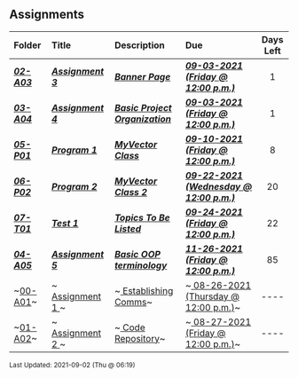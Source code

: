 ## Assignments

| Folder | Title | Description | Due | Days Left |
|:------|:------|:------|:------|:-----:|
| ***<a href="https://github.com/rugbyprof/2143-Object-Oriented-Programming/tree/master/Assignments/02-A03">02-A03</a>*** | ***<a href="https://github.com/rugbyprof/2143-Object-Oriented-Programming/tree/master/Assignments/02-A03"> Assignment 3 </a>*** | ***<a href="https://github.com/rugbyprof/2143-Object-Oriented-Programming/tree/master/Assignments/02-A03"> Banner Page</a>*** | ***<a href="https://github.com/rugbyprof/2143-Object-Oriented-Programming/tree/master/Assignments/02-A03"> 09-03-2021 (Friday @ 12:00 p.m.)</a>*** | 1 |
| ***<a href="https://github.com/rugbyprof/2143-Object-Oriented-Programming/tree/master/Assignments/03-A04">03-A04</a>*** | ***<a href="https://github.com/rugbyprof/2143-Object-Oriented-Programming/tree/master/Assignments/03-A04"> Assignment 4 </a>*** | ***<a href="https://github.com/rugbyprof/2143-Object-Oriented-Programming/tree/master/Assignments/03-A04"> Basic Project Organization</a>*** | ***<a href="https://github.com/rugbyprof/2143-Object-Oriented-Programming/tree/master/Assignments/03-A04"> 09-03-2021 (Friday @ 12:00 p.m.)</a>*** | 1 |
| ***<a href="https://github.com/rugbyprof/2143-Object-Oriented-Programming/tree/master/Assignments/05-P01">05-P01</a>*** | ***<a href="https://github.com/rugbyprof/2143-Object-Oriented-Programming/tree/master/Assignments/05-P01"> Program 1 </a>*** | ***<a href="https://github.com/rugbyprof/2143-Object-Oriented-Programming/tree/master/Assignments/05-P01"> MyVector Class</a>*** | ***<a href="https://github.com/rugbyprof/2143-Object-Oriented-Programming/tree/master/Assignments/05-P01"> 09-10-2021 (Friday @ 12:00 p.m.)</a>*** | 8 |
| ***<a href="https://github.com/rugbyprof/2143-Object-Oriented-Programming/tree/master/Assignments/06-P02">06-P02</a>*** | ***<a href="https://github.com/rugbyprof/2143-Object-Oriented-Programming/tree/master/Assignments/06-P02"> Program 2 </a>*** | ***<a href="https://github.com/rugbyprof/2143-Object-Oriented-Programming/tree/master/Assignments/06-P02"> MyVector Class 2</a>*** | ***<a href="https://github.com/rugbyprof/2143-Object-Oriented-Programming/tree/master/Assignments/06-P02"> 09-22-2021 (Wednesday @ 12:00 p.m.)</a>*** | 20 |
| ***<a href="https://github.com/rugbyprof/2143-Object-Oriented-Programming/tree/master/Assignments/07-T01">07-T01</a>*** | ***<a href="https://github.com/rugbyprof/2143-Object-Oriented-Programming/tree/master/Assignments/07-T01"> Test 1 </a>*** | ***<a href="https://github.com/rugbyprof/2143-Object-Oriented-Programming/tree/master/Assignments/07-T01"> Topics To Be Listed</a>*** | ***<a href="https://github.com/rugbyprof/2143-Object-Oriented-Programming/tree/master/Assignments/07-T01"> 09-24-2021 (Friday @ 12:00 p.m.)</a>*** | 22 |
| ***<a href="https://github.com/rugbyprof/2143-Object-Oriented-Programming/tree/master/Assignments/04-A05">04-A05</a>*** | ***<a href="https://github.com/rugbyprof/2143-Object-Oriented-Programming/tree/master/Assignments/04-A05"> Assignment 5 </a>*** | ***<a href="https://github.com/rugbyprof/2143-Object-Oriented-Programming/tree/master/Assignments/04-A05"> Basic OOP terminology</a>*** | ***<a href="https://github.com/rugbyprof/2143-Object-Oriented-Programming/tree/master/Assignments/04-A05"> 11-26-2021 (Friday @ 12:00 p.m.)</a>*** | 85 |
| ~<a href="https://github.com/rugbyprof/2143-Object-Oriented-Programming/tree/master/Assignments/00-A01">00-A01</a>~ | ~<a href="https://github.com/rugbyprof/2143-Object-Oriented-Programming/tree/master/Assignments/00-A01"> Assignment 1 </a>~ | ~<a href="https://github.com/rugbyprof/2143-Object-Oriented-Programming/tree/master/Assignments/00-A01"> Establishing Comms</a>~ | ~<a href="https://github.com/rugbyprof/2143-Object-Oriented-Programming/tree/master/Assignments/00-A01"> 08-26-2021 (Thursday @ 12:00 p.m.)</a>~ | ---- |
| ~<a href="https://github.com/rugbyprof/2143-Object-Oriented-Programming/tree/master/Assignments/01-A02">01-A02</a>~ | ~<a href="https://github.com/rugbyprof/2143-Object-Oriented-Programming/tree/master/Assignments/01-A02"> Assignment 2 </a>~ | ~<a href="https://github.com/rugbyprof/2143-Object-Oriented-Programming/tree/master/Assignments/01-A02"> Code Repository</a>~ | ~<a href="https://github.com/rugbyprof/2143-Object-Oriented-Programming/tree/master/Assignments/01-A02"> 08-27-2021 (Friday @ 12:00 p.m.)</a>~ | ---- |

<sup>Last Updated: 2021-09-02 (Thu @ 06:19)</sup>